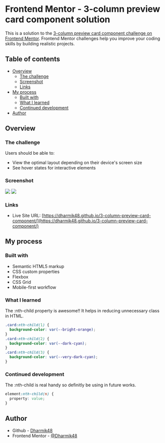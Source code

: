 # Frontend Mentor - 3-column preview card component solution

This is a solution to the [3-column preview card component challenge on Frontend Mentor](https://www.frontendmentor.io/challenges/3column-preview-card-component-pH92eAR2-). Frontend Mentor challenges help you improve your coding skills by building realistic projects.

## Table of contents

- [Overview](#overview)
  - [The challenge](#the-challenge)
  - [Screenshot](#screenshot)
  - [Links](#links)
- [My process](#my-process)
  - [Built with](#built-with)
  - [What I learned](#what-i-learned)
  - [Continued development](#continued-development)
- [Author](#author)

## Overview

### The challenge

Users should be able to:

- View the optimal layout depending on their device's screen size
- See hover states for interactive elements

### Screenshot

![](./screenshots/desktop)
![](./screenshots/mobile)

### Links

- Live Site URL: [https://dharmik48.github.io/3-column-preview-card-component/](https://dharmik48.github.io/3-column-preview-card-component/)

## My process

### Built with

- Semantic HTML5 markup
- CSS custom properties
- Flexbox
- CSS Grid
- Mobile-first workflow

### What I learned

The :nth-child property is awesome!! It helps in reducing unnecessary class in HTML.

```css
.card:nth-child(1) {
  background-color: var(--bright-orange);
}
.card:nth-child(2) {
  background-color: var(--dark-cyan);
}
.card:nth-child(3) {
  background-color: var(--very-dark-cyan);
}
```

### Continued development

The :nth-child is real handy so definitly be using in future works.

```css
element:nth-child(n) {
  property: value;
}
```

## Author

- Github - [Dharmik48](https://github.com/Dharmik48)
- Frontend Mentor - [@Dharmik48](https://www.frontendmentor.io/profile/Dharmik48)
